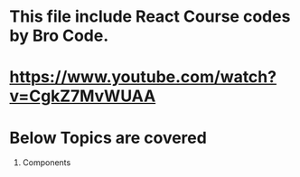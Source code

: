 # This file include React Course codes by Bro Code.

# https://www.youtube.com/watch?v=CgkZ7MvWUAA

# Below Topics are covered

1. Components
